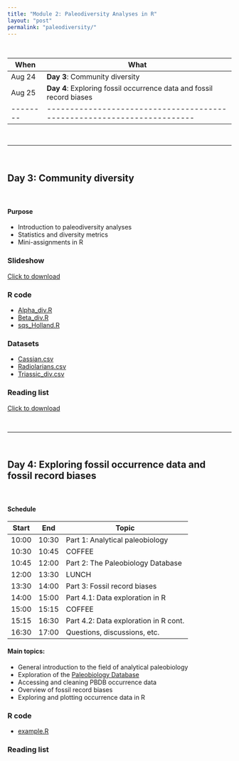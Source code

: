 ```yaml
---
title: "Module 2: Paleodiversity Analyses in R"
layout: "post" 
permalink: "paleodiversity/"
---
```


<br>

| When   | What                                                                  |
|--------|-----------------------------------------------------------------------|
| Aug 24 | **Day 3**: Community diversity                                        |
| Aug 25 | **Day 4**: Exploring fossil occurrence data and fossil record biases  |
|--------|-----------------------------------------------------------------------|

<br>

- - -

<br>

## Day 3: Community diversity

<br>

#### Purpose
- Introduction to paleodiversity analyses
- Statistics and diversity metrics
- Mini-assignments in R


### Slideshow
[Click to download]({{site.baseurl}}/docs/slides/2_paleodiversity/CommunityDiversity.pptx)


### R code
- [Alpha_div.R]({{site.baseurl}}/data/2_paleodiversity/Alpha_div.R)
- [Beta_div.R]({{site.baseurl}}/data/2_paleodiversity/Beta_div.R)
- [sqs_Holland.R]({{site.baseurl}}/data/2_paleodiversity/sqs_Holland.R)


### Datasets
- [Cassian.csv]({{site.baseurl}}/data/2_paleodiversity/Cassian.csv)
- [Radiolarians.csv]({{site.baseurl}}/data/2_paleodiversity/Radiolarians.csv)
- [Triassic_div.csv]({{site.baseurl}}/data/2_paleodiversity/Triassic_div.csv)


### Reading list
[Click to download]({{site.baseurl}}/data/2_paleodiversity/ReadingList_Kiessling.docx)

<br>

- - -

<br>

## Day 4: Exploring fossil occurrence data and fossil record biases

<br>

#### Schedule

| Start | End   | Topic                                  |
|-------|-------|----------------------------------------|
| 10:00 | 10:30 | Part 1: Analytical paleobiology        |
| 10:30 | 10:45 | COFFEE                                 |
| 10:45 | 12:00 | Part 2: The Paleobiology Database      |
| 12:00 | 13:30 | LUNCH                                  |
| 13:30 | 14:00 | Part 3: Fossil record biases           |
| 14:00 | 15:00 | Part 4.1: Data exploration in R        |
| 15:00 | 15:15 | COFFEE                                 |
| 15:15 | 16:30 | Part 4.2: Data exploration in R cont.  |
| 16:30 | 17:00 | Questions, discussions, etc.           |


#### Main topics:
- General introduction to the field of analytical paleobiology
- Exploration of the [Paleobiology Database](https://paleobiodb.org/#/)
- Accessing and cleaning PBDB occurrence data
- Overview of fossil record biases 
- Exploring and plotting occurrence data in R


### R code
- [example.R]({{site.baseurl}}/data/2_paleodiversity/Alpha_div.R)


### Reading list



